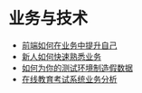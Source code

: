 # 业务与技术

+ [前端如何在业务中提升自己](./learn-in-business.md)
+ [新人如何快速熟悉业务](./business-get-started.md)
+ [如何为你的测试环境制造假数据](./dev-data-create.md)
+ [在线教育考试系统业务分析](./exam.md)